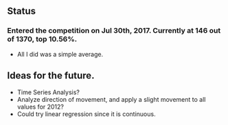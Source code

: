 ## Status

### Entered the competition on Jul 30th, 2017. Currently at 146 out of 1370, top 10.56%.
* All I did was a simple average.

## Ideas for the future.
* Time Series Analysis?
* Analyze direction of movement, and apply a slight movement to all values for 2012?
* Could try linear regression since it is continuous.
